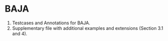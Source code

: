 # BAJA

1. Testcases and Annotations for BAJA.
2. Supplementary file with additional examples and extensions (Section 3.1 and 4).
